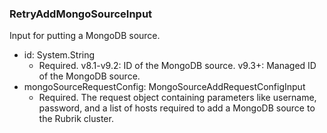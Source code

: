 ### RetryAddMongoSourceInput
Input for putting a MongoDB source.

- id: System.String
  - Required. v8.1-v9.2: ID of the MongoDB source.
      v9.3+: Managed ID of the MongoDB source.
- mongoSourceRequestConfig: MongoSourceAddRequestConfigInput
  - Required. The request object containing parameters like username, password, and a list of hosts required to add a MongoDB source to the Rubrik cluster.
